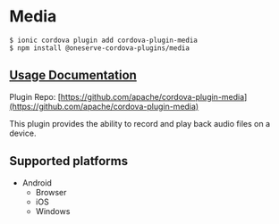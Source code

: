 # Media

```text
$ ionic cordova plugin add cordova-plugin-media
$ npm install @oneserve-cordova-plugins/media
```

## [Usage Documentation](https://oneserve.gitbook.io/oneserve-cordova-plugins/plugins/media/)

Plugin Repo: [https://github.com/apache/cordova-plugin-media](https://github.com/apache/cordova-plugin-media)

This plugin provides the ability to record and play back audio files on a device.

## Supported platforms

* Android
  * Browser
  * iOS
  * Windows

